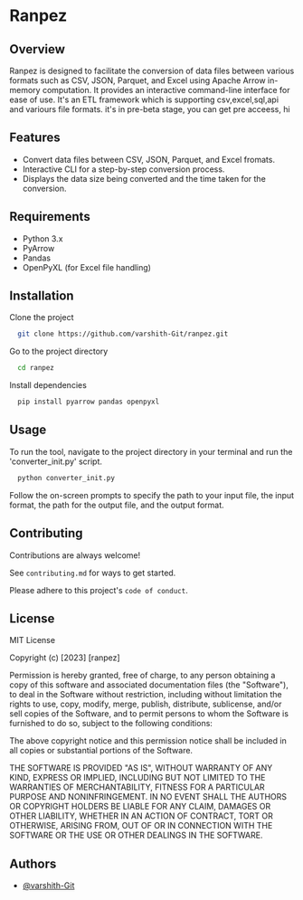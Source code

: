 
# Ranpez

## Overview

Ranpez is designed to facilitate the conversion of data files between various formats such as CSV, JSON, Parquet, and Excel using Apache Arrow in-memory computation. It provides an interactive command-line interface for ease of use.
It's an ETL framework which is supporting csv,excel,sql,api and variours file formats.
it's in pre-beta stage, you can get pre acceess, hi




## Features

- Convert data files between CSV, JSON, Parquet, and Excel fromats.
- Interactive CLI for a step-by-step conversion process.
- Displays the data size being converted and the time taken for the conversion.



## Requirements

- Python 3.x
- PyArrow
- Pandas
- OpenPyXL (for Excel file handling)
## Installation

Clone the project

```bash
  git clone https://github.com/varshith-Git/ranpez.git
```
Go to the project directory

```bash
  cd ranpez
```
Install dependencies

```bash
  pip install pyarrow pandas openpyxl
```


## Usage

To run the tool, navigate to the project directory in your terminal and run the 'converter_init.py' script.

```bash
  python converter_init.py
```
Follow the on-screen prompts to specify the path to your input file, the input format, the path for the output file, and the output format.
## Contributing

Contributions are always welcome!

See `contributing.md` for ways to get started.

Please adhere to this project's `code of conduct`.


## License

MIT License

Copyright (c) [2023] [ranpez]

Permission is hereby granted, free of charge, to any person obtaining a copy
of this software and associated documentation files (the "Software"), to deal
in the Software without restriction, including without limitation the rights
to use, copy, modify, merge, publish, distribute, sublicense, and/or sell
copies of the Software, and to permit persons to whom the Software is
furnished to do so, subject to the following conditions:

The above copyright notice and this permission notice shall be included in all
copies or substantial portions of the Software.

THE SOFTWARE IS PROVIDED "AS IS", WITHOUT WARRANTY OF ANY KIND, EXPRESS OR
IMPLIED, INCLUDING BUT NOT LIMITED TO THE WARRANTIES OF MERCHANTABILITY,
FITNESS FOR A PARTICULAR PURPOSE AND NONINFRINGEMENT. IN NO EVENT SHALL THE
AUTHORS OR COPYRIGHT HOLDERS BE LIABLE FOR ANY CLAIM, DAMAGES OR OTHER
LIABILITY, WHETHER IN AN ACTION OF CONTRACT, TORT OR OTHERWISE, ARISING FROM,
OUT OF OR IN CONNECTION WITH THE SOFTWARE OR THE USE OR OTHER DEALINGS IN THE
SOFTWARE.

## Authors

- [@varshith-Git](https://github.com/varshith-Git)

